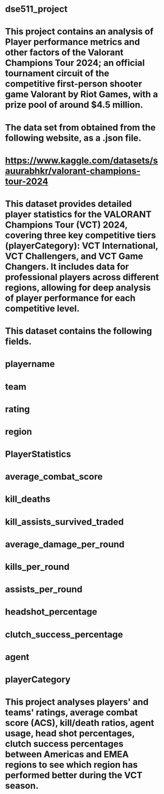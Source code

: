# dse511_project
# This project contains an analysis of Player performance metrics and other factors of the Valorant Champions Tour 2024; an official tournament circuit of the competitive first-person shooter game Valorant by Riot Games, with a prize pool of around $4.5 million.
# The data set from obtained from the following website, as a .json file.
# https://www.kaggle.com/datasets/sauurabhkr/valorant-champions-tour-2024
# This dataset provides detailed player statistics for the VALORANT Champions Tour (VCT) 2024, covering three key competitive tiers (playerCategory): VCT International, VCT Challengers, and VCT Game Changers. It includes data for professional players across different regions, allowing for deep analysis of player performance for each competitive level.
# This dataset contains the following fields. 

# playername
# team
# rating
# region  
# PlayerStatistics
# average_combat_score
# kill_deaths
# kill_assists_survived_traded
# average_damage_per_round
# kills_per_round
# assists_per_round
# headshot_percentage
# clutch_success_percentage
# agent
# playerCategory


# This project analyses players' and teams' ratings, average combat score (ACS), kill/death ratios, agent usage, head shot percentages, clutch success percentages between Americas and EMEA regions to see which region has performed better during the VCT season.
